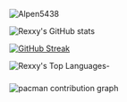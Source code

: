 ![Alpen5438](img/github-profile.jpeg)

![Rexxy's GitHub stats](https://github-readme-stats.vercel.app/api?username=Alpen5438&show_icons=true&theme=tokyonight)

[![GitHub Streak](https://streak-stats.demolab.com/?user=Alpen5438&theme=tokyonight)](https://git.io/streak-stats)

![Rexxy's Top Languages](https://github-readme-stats.vercel.app/api/top-langs/?username=Alpen5438&theme=tokyonight&show_icons=true&hide_border=false&layout=compact)- 

###

<picture>
  <source media="(prefers-color-scheme: dark)" srcset="https://raw.githubusercontent.com/rexxy-4v/rexxy-4v/output/pacman-contribution-graph-dark.svg">
  <source media="(prefers-color-scheme: light)" srcset="https://raw.githubusercontent.com/rexxy-4v/rexxy-4v/output/pacman-contribution-graph.svg">
  <img alt="pacman contribution graph" src="https://raw.githubusercontent.com/rexxy-4v/rexxy-4v/output/pacman-contribution-graph.svg">
</picture>

###
<!---
Alpen5438/Alpen5438 is a ✨ special ✨ repository because its `README.md` (this file) appears on your GitHub profile.
You can click the Preview link to take a look at your changes.
--->
